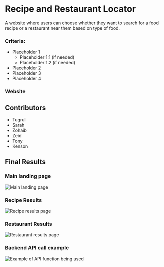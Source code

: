 # Recipe and Restaurant Locator
A website where users can choose whether they want to search for a food recipe or a restaurant near them based on type of food.

### Criteria:
* Placeholder 1
  *  Placeholder 1:1 (if needed)
  *  Placeholder 1:2 (if needed)
* Placeholder 2
* Placeholder 3
* Placeholder 4

### Website

## Contributors
* Tugrul
* Sarah
* Zohaib
* Zeid
* Tony
* Kenson

## Final Results

### Main landing page
<img src="" alt="Main landing page" />

### Recipe Results
<img src="" alt="Recipe results page" />

### Restaurant Results
<img src="" alt="Restaurant results page" />

### Backend API call example
<img src="" alt="Example of API function being used" />
